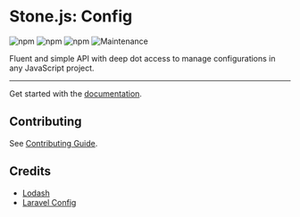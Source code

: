 # Stone.js: Config

![npm](https://img.shields.io/npm/l/@stone-js/config)
![npm](https://img.shields.io/npm/v/@stone-js/config)
![npm](https://img.shields.io/npm/dm/@stone-js/config)
![Maintenance](https://img.shields.io/maintenance/yes/2024)

Fluent and simple API with deep dot access to manage configurations in any JavaScript project.

---

Get started with the [documentation](https://stonejs.com/cookbook/config).

## Contributing

See [Contributing Guide](https://github.com/stonemjs/config/blob/main/CONTRIBUTING.md).

## Credits
- [Lodash](https://github.com/lodash/lodash)
- [Laravel Config](https://github.com/laravel/framework/blob/10.x/src/Illuminate/Config/Repository.php)